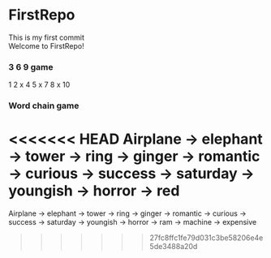 # FirstRepo


This is my first commit<br>
Welcome to FirstRepo!


### 3 6 9 game

1
2
x
4
5
x
7
8
x
10


### Word chain game

<<<<<<< HEAD
Airplane -> elephant -> tower -> ring -> ginger -> romantic -> curious -> success -> saturday -> youngish -> horror -> red
=======
Airplane -> elephant -> tower -> ring -> ginger -> romantic -> curious -> success -> saturday -> youngish -> horror -> ram -> machine -> expensive
>>>>>>> 27fc8ffc1fe79d031c3be58206e4e5de3488a20d
